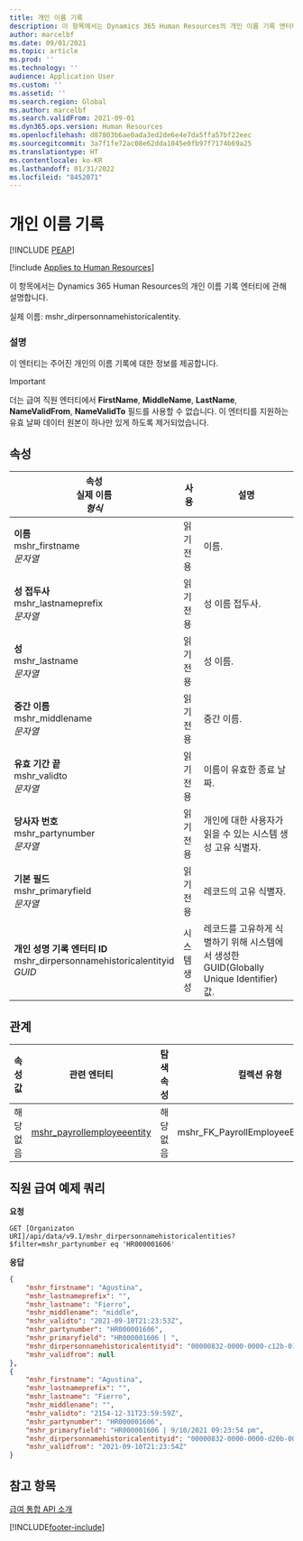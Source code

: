 ```yaml
---
title: 개인 이름 기록
description: 이 항목에서는 Dynamics 365 Human Resources의 개인 이름 기록 엔터티에 대한 세부 정보와 예제 쿼리를 제공합니다.
author: marcelbf
ms.date: 09/01/2021
ms.topic: article
ms.prod: ''
ms.technology: ''
audience: Application User
ms.custom: ''
ms.assetid: ''
ms.search.region: Global
ms.author: marcelbf
ms.search.validFrom: 2021-09-01
ms.dyn365.ops.version: Human Resources
ms.openlocfilehash: d87803b6ae0ada3ed2de6e4e7da5ffa57bf22eec
ms.sourcegitcommit: 3a7f1fe72ac08e62dda1045e0fb97f7174b69a25
ms.translationtype: HT
ms.contentlocale: ko-KR
ms.lasthandoff: 01/31/2022
ms.locfileid: "8452071"
---
```

# <a name="person-name-history"></a>개인 이름 기록


[!INCLUDE [PEAP](../includes/peap-1.md)]

[!include [Applies to Human Resources](../includes/applies-to-hr.md)]

이 항목에서는 Dynamics 365 Human Resources의 개인 이름 기록 엔터티에 관해 설명합니다.

실제 이름: mshr_dirpersonnamehistoricalentity.

### <a name="description"></a>설명

이 엔터티는 주어진 개인의 이름 기록에 대한 정보를 제공합니다.

> [!IMPORTANT] 
> 더는 급여 직원 엔터티에서 **FirstName**, **MiddleName**, **LastName**, **NameValidFrom**, **NameValidTo** 필드를 사용할 수 없습니다. 이 엔터티를 지원하는 유효 날짜 데이터 원본이 하나만 있게 하도록 제거되었습니다.

## <a name="properties"></a>속성

| 속성</br>**실제 이름**</br>**_형식_** | 사용 | 설명 |
| --- | --- | --- |
| **이름**</br>mshr_firstname</br>*문자열* | 읽기 전용 | 이름. |
| **성 접두사**</br>mshr_lastnameprefix</br>*문자열* | 읽기 전용 | 성 이름 접두사. |
| **성**</br>mshr_lastname</br>*문자열* | 읽기 전용 | 성 이름. |
| **중간 이름**</br>mshr_middlename</br>*문자열* | 읽기 전용 | 중간 이름. |
| **유효 기간 끝**</br>mshr_validto</br>*문자열* | 읽기 전용 | 이름이 유효한 종료 날짜. |
| **당사자 번호**</br>mshr_partynumber</br>*문자열* | 읽기 전용 | 개인에 대한 사용자가 읽을 수 있는 시스템 생성 고유 식별자. |
| **기본 필드**</br>mshr_primaryfield</br>*문자열* | 읽기 전용 | 레코드의 고유 식별자. |
| **개인 성명 기록 엔터티 ID**</br>mshr_dirpersonnamehistoricalentityid</br>*GUID* | 시스템 생성 | 레코드를 고유하게 식별하기 위해 시스템에서 생성한 GUID(Globally Unique Identifier) 값. |

## <a name="relations"></a>관계

| 속성 값 | 관련 엔터티 | 탐색 속성 | 컬렉션 유형 |
| --- | --- | --- | --- |
| 해당 없음 | [mshr_payrollemployeeentity](hr-admin-integration-payroll-api-payroll-employee.md) | 해당 없음 | mshr_FK_PayrollEmployeeEntity_Name |

## <a name="example-query-for-payroll-employee"></a>직원 급여 예제 쿼리

**요청**

```http
GET [Organizaton URI]/api/data/v9.1/mshr_dirpersonnamehistoricalentities?$filter=mshr_partynumber eq 'HR000001606'
```

**응답**

```json
{
    "mshr_firstname": "Agustina",
    "mshr_lastnameprefix": "",
    "mshr_lastname": "Fierro",
    "mshr_middlename": "middle",
    "mshr_validto": "2021-09-10T21:23:53Z",
    "mshr_partynumber": "HR000001606",
    "mshr_primaryfield": "HR000001606 | ",
    "mshr_dirpersonnamehistoricalentityid": "00000832-0000-0000-c12b-014105000000",
    "mshr_validfrom": null
},
{
    "mshr_firstname": "Agustina",
    "mshr_lastnameprefix": "",
    "mshr_lastname": "Fierro",
    "mshr_middlename": "",
    "mshr_validto": "2154-12-31T23:59:59Z",
    "mshr_partynumber": "HR000001606",
    "mshr_primaryfield": "HR000001606 | 9/10/2021 09:23:54 pm",
    "mshr_dirpersonnamehistoricalentityid": "00000832-0000-0000-d20b-000010000000",
    "mshr_validfrom": "2021-09-10T21:23:54Z"
}
```

## <a name="see-also"></a>참고 항목

[급여 통합 API 소개](hr-admin-integration-payroll-api-introduction.md)

[!INCLUDE[footer-include](../includes/footer-banner.md)]
